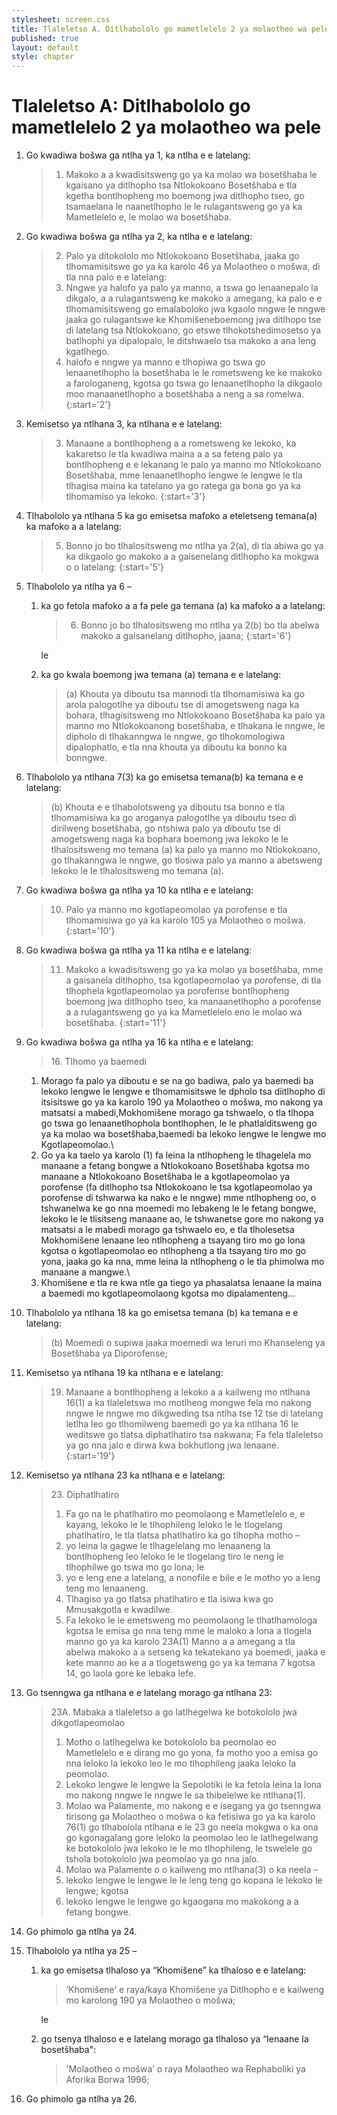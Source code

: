 ```yaml
---
stylesheet: screen.css
title: Tlaleletso A. Ditlhabololo go mametlelelo 2 ya molaotheo wa pele
published: true
layout: default
style: chapter
---
```


# Tlaleletso A: Ditlhabololo go mametlelelo 2 ya molaotheo wa pele

1.	Go kwadiwa bošwa ga ntlha ya 1, ka ntlha e e latelang:

	> 1. Makoko a a kwadisitsweng go ya ka molao wa bosetšhaba le kgaisano ya ditlhopho tsa Ntlokokoano Bosetšhaba e tla kgetha bontlhopheng mo boemong jwa ditlhopho tseo, go tsamaelana le naanetlhopho le le rulagantsweng go ya ka Mametlelelo e, le molao wa bosetšhaba.

2.	Go kwadiwa bošwa ga ntlha ya 2, ka ntlha e e latelang:

	> 2. Palo ya ditokololo mo Ntlokokoano Bosetšhaba, jaaka go tlhomamisitswe go ya ka karolo 46 ya Molaotheo o mošwa, di tla nna palo e e latelang:
	>	1.	Nngwe ya halofo ya palo ya manno, a tswa go lenaanepalo la dikgalo, a a rulagantsweng ke makoko a amegang, ka palo e e tlhomamisitsweng go emalaboloko jwa kgaolo nngwe le nngwe jaaka go rulagantswe ke Khomišeneboemong jwa ditlhopo tse di latelang tsa Ntlokokoano, go etswe tlhokotshedimosetso ya batlhophi ya dipalopalo, le ditshwaelo tsa makoko a ana leng kgatlhego.
	>	1.	halofo e nngwe ya manno e tlhopiwa go tswa go lenaanetlhopho la bosetšhaba le le rometsweng ke ke makoko a farologaneng, kgotsa go tswa go lenaanetlhopho la dikgaolo moo manaanetlhopho a bosetšhaba a neng a sa romelwa.
	> {:start='2'}

3.	Kemisetso ya ntlhana 3, ka ntlhana e e latelang:

	> 3. Manaane a bontlhopheng a a rometsweng ke lekoko, ka kakaretso le tla kwadiwa maina a a sa feteng palo ya bontlhopheng e e lekanang le palo ya manno mo Ntlokokoano Bosetšhaba, mme lenaanetlhopho lengwe le lengwe le tla tlhagisa maina ka tatelano ya go ratega ga bona go ya ka tlhomamiso ya lekoko.
	> {:start='3'}

4.	Tlhabololo ya ntlhana 5 ka go emisetsa mafoko a eteletseng temana(a) ka mafoko a a latelang:

	> 5. Bonno jo bo tlhalositsweng mo ntlha ya 2(a), di tla abiwa go ya ka dikgaolo go makoko a a gaisenelang ditlhopho ka mokgwa o o latelang:
	> {:start='5'}

5.	Tlhabololo ya ntlha ya 6 –
	1.	ka go fetola mafoko a a fa pele ga temana (a) ka mafoko a a latelang: 
	
		> 6. Bonno jo bo tlhalositsweng mo ntlha ya 2(b) bo tla abelwa makoko a gaisanelang ditlhopho, jaana;
		> {:start='6'} 
	
		le

	1.	ka go kwala boemong jwa temana (a) temana e e latelang:

		> (a) Khouta ya diboutu tsa mannodi tla tlhomamisiwa ka go arola palogotlhe ya diboutu tse di amogetsweng naga ka bohara, tlhagisitsweng mo Ntlokokoano Bosetšhaba ka palo ya manno mo Ntlokokoanong bosetšhaba, e tlhakana le nngwe, le dipholo di tlhakanngwa le nngwe, go tlhokomologiwa dipalophatlo, e tla nna khouta ya diboutu ka bonno ka bonngwe.

6.	Tlhabololo ya ntlhana 7(3) ka go emisetsa temana(b) ka temana e e latelang: 

	> (b) Khouta e e tlhabolotsweng ya diboutu tsa bonno e tla tlhomamisiwa ka go aroganya palogotlhe ya diboutu tseo di dirilweng bosetšhaba, go ntshiwa palo ya diboutu tse di amogetsweng naga ka bophara boemong jwa lekoko le le tlhalositsweng mo temana (a) ka palo ya manno mo Ntlokokoano, go tlhakanngwa le nngwe, go tlosiwa palo ya manno a abetsweng lekoko le le tlhalositsweng mo temana (a).

7.	Go kwadiwa bošwa ga ntlha ya 10 ka ntlha e e latelang:

	> 10. Palo ya manno mo kgotlapeomolao ya porofense e tla tlhomamisiwa go ya ka karolo 105 ya Molaotheo o mošwa.
	> {:start='10'}

8.	Go kwadiwa bošwa ga ntlha ya 11 ka ntlha e e latelang:

	> 11. Makoko a kwadisitsweng go ya ka molao ya bosetšhaba, mme a gaisanela ditlhopho, tsa kgotlapeomolao ya porofense, di tla tlhophela kgotlapeomolao ya porofense bontlhopheng boemong jwa ditlhopho tseo, ka manaanetlhopho a porofense a a rulagantsweng go ya ka Mametlelelo eno le molao wa bosetšhaba.
	> {:start='11'}

9.	Go kwadiwa bošwa ga ntlha ya 16 ka ntlha e e latelang:

	> 16\. Tlhomo ya baemedi
	> 
	1.	Morago fa palo ya diboutu e se na go badiwa, palo ya baemedi ba lekoko lengwe le lengwe e tlhomamisitswe le dpholo tsa diitlhopho di itsisitswe go ya ka karolo 190 ya Molaotheo o mošwa, mo nakong ya matsatsi a mabedi,Mokhomišene morago ga tshwaelo, o tla tlhopa go tswa go lenaanetlhophola bontlhophen, le le phatlalditsweng go ya ka molao wa bosetšhaba,baemedi ba lekoko lengwe le lengwe mo Kgotlapeomolao.\\
	1.	Go ya ka taelo ya karolo (1) fa leina la ntlhopheng le tlhagelela mo manaane a fetang bongwe a Ntlokokoano Bosetšhaba kgotsa mo manaane a Ntlokokoano Bosetšhaba le a kgotlapeomolao ya porofense (fa ditlhopho tsa Ntlokokoano le tsa kgotlapeomolao ya porofense di tshwarwa ka nako e le nngwe) mme ntlhopheng oo, o tshwanelwa ke go nna moemedi mo lebakeng le le fetang bongwe, lekoko le le tlisitseng manaane ao, le tshwanetse gore mo nakong ya matsatsi a le mabedi morago ga tshwaelo eo, e tla tlholesetsa Mokhomišene lenaane leo ntlhopheng a tsayang tiro mo go lona kgotsa o kgotlapeomolao eo ntlhopheng a tla tsayang tiro mo go yona, jaaka go ka nna, mme leina la ntlhopheng o le tla phimolwa mo manaane a mangwe.\\
	1.	Khomišene e tla re kwa ntle ga tiego ya phasalatsa lenaane la maina a baemedi mo kgotlapeomolaong kgotsa mo dipalamenteng...

10.	Tlhabololo ya ntlhana 18 ka go emisetsa temana (b) ka temana e e latelang: 

	> (b) Moemedi o supiwa jaaka moemedi wa leruri mo Khanseleng ya Bosetšhaba ya Diporofense;

11.	Kemisetso ya ntlhana 19 ka ntlhana e e latelang:

	> 19. Manaane a bontlhopheng a lekoko a a kailweng mo ntlhana 16(1) a ka tlaleletswa mo motlheng mongwe fela mo nakong nngwe le nngwe mo dikgweding tsa ntlha tse 12 tse di latelang letlha leo go tlhomilweng baemedi go ya ka ntlhana 16 le weditswe go tlatsa diphatlhatiro tsa nakwana; Fa fela tlaleletso ya go nna jalo e dirwa kwa bokhutlong jwa lenaane.
	> {:start='19'}

12.	Kemisetso ya ntlhana 23 ka ntlhana e e latelang:

	> 23\. Diphatlhatiro
	> 
	> 1.	Fa go na le phatlhatiro mo peomolaong e Mametlelelo e, e kayang, lekoko le le tlhophileng leloko le le tlogelang phatlhatiro, le tla tlatsa phatlhatiro ka go tlhopha motho –
	>	1.	yo leina la gagwe le tlhagelelang mo lenaaneng la bontlhopheng leo leloko le le tlogelang tiro le neng le tlhophilwe go tswa mo go lona; le
	>	1.	yo e leng ene a latelang, a nonofile e bile e le motho yo a leng teng mo lenaaneng.
	> 2.	Tlhagiso ya go tlatsa phatlhatiro e tla isiwa kwa go Mmusakgotla e kwadilwe.
	> 3.	Fa lekoko le le emetsweng mo peomolaong le tlhatlhamologa kgotsa le emisa go nna teng mme le maloko a lona a tlogela manno go ya ka karolo 23A(1) Manno a a amegang a tla abelwa makoko a a setseng ka tekatekano ya boemedi, jaaka e kete manno ao ke a a tlogetsweng go ya ka temana 7 kgotsa 14, go laola gore ke lebaka lefe.

13.	Go tsenngwa ga ntlhana e e latelang morago ga ntlhana 23:

	> 23A\. Mabaka a tlaleletso a go latlhegelwa ke botokololo jwa dikgotlapeomolao
	> 
	> 1.	Motho o latlhegelwa ke botokololo ba peomolao eo Mametlelelo e e dirang mo go yona, fa motho yoo a emisa go nna leloko la lekoko leo le mo tlhophileng jaaka leloko la peomolao.
	> 2.	Lekoko lengwe le lengwe la Sepolotiki le ka fetola leina la lona mo nakong nngwe le nngwe le sa thibelelwe ke ntlhana(1).
	> 3.	Molao wa Palamente, mo nakong e e isegang ya go tsenngwa tirisong ga Molaotheo o mošwa o ka fetisiwa go ya ka karolo 76(1) go tlhabolola ntlhana e le 23 go neela mokgwa o ka ona go kgonagalang gore leloko la peomolao leo le latlhegelwang ke botokololo jwa lekoko le le mo tlhophileng, le tswelele go tshola botokololo jwa peomolao ya go nna jalo.
	> 4.	Molao wa Palamente o o kailweng mo ntlhana(3) o ka neela –
	>	1.	lekoko lengwe le lengwe le le leng teng go kopana le lekoko le lengwe; kgotsa
	>	1.	lekoko lengwe le lengwe go kgaogana mo makokong a a fetang bongwe.

14.	Go phimolo ga ntlha ya 24.
15.	Tlhabololo ya ntlha ya 25 –
	1.	ka go emisetsa tlhaloso ya “Khomišene” ka tlhaloso e e latelang:       
	
		> ‘Khomišene’ e raya/kaya Khomišene ya Ditlhopho e e kailweng mo karolong 190 ya Molaotheo o mošwa;
		
		le

	1.	go tsenya tlhaloso e e latelang morago ga tlhaloso ya “lenaane la bosetšhaba":
	
		> 'Molaotheo o mošwa’ o raya Molaotheo wa Rephaboliki ya Aforika Borwa 1996;

16.	Go phimolo ga ntlha ya 26.
